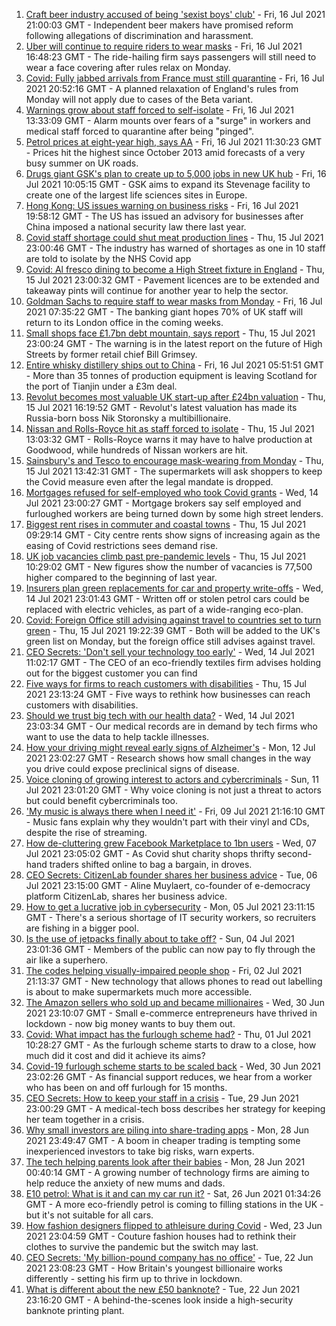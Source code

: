 1. [Craft beer industry accused of being 'sexist boys' club'](https://www.bbc.co.uk/news/business-57719831) - Fri, 16 Jul 2021 21:00:03 GMT - Independent beer makers have promised reform following allegations of discrimination and harassment.
2. [Uber will continue to require riders to wear masks](https://www.bbc.co.uk/news/business-57865707) - Fri, 16 Jul 2021 16:48:23 GMT - The ride-hailing firm says passengers will still need to wear a face covering after rules relax on Monday.
3. [Covid: Fully jabbed arrivals from France must still quarantine](https://www.bbc.co.uk/news/uk-57869880) - Fri, 16 Jul 2021 20:52:16 GMT - A planned relaxation of England's rules from Monday will not apply due to cases of the Beta variant.
4. [Warnings grow about staff forced to self-isolate](https://www.bbc.co.uk/news/business-57820537) - Fri, 16 Jul 2021 13:33:09 GMT - Alarm mounts over fears of a "surge" in workers and medical staff forced to quarantine after being "pinged".
5. [Petrol prices at eight-year high, says AA](https://www.bbc.co.uk/news/business-57861690) - Fri, 16 Jul 2021 11:30:23 GMT - Prices hit the highest since October 2013 amid forecasts of a very busy summer on UK roads.
6. [Drugs giant GSK's plan to create up to 5,000 jobs in new UK hub](https://www.bbc.co.uk/news/business-57861684) - Fri, 16 Jul 2021 10:05:15 GMT - GSK aims to expand its Stevenage facility to create one of the largest life sciences sites in Europe.
7. [Hong Kong: US issues warning on business risks](https://www.bbc.co.uk/news/business-57865985) - Fri, 16 Jul 2021 19:58:12 GMT - The US has issued an advisory for businesses after China imposed a national security law there last year.
8. [Covid staff shortage could shut meat production lines](https://www.bbc.co.uk/news/business-57856566) - Thu, 15 Jul 2021 23:00:46 GMT - The industry has warned of shortages as one in 10 staff are told to isolate by the NHS Covid app
9. [Covid: Al fresco dining to become a High Street fixture in England](https://www.bbc.co.uk/news/business-57855683) - Thu, 15 Jul 2021 23:00:32 GMT - Pavement licences are to be extended and takeaway pints will continue for another year to help the sector.
10. [Goldman Sachs to require staff to wear masks from Monday](https://www.bbc.co.uk/news/business-57855681) - Fri, 16 Jul 2021 07:35:22 GMT - The banking giant hopes 70% of UK staff will return to its London office in the coming weeks.
11. [Small shops face £1.7bn debt mountain, says report](https://www.bbc.co.uk/news/business-57855682) - Thu, 15 Jul 2021 23:00:24 GMT - The warning is in the latest report on the future of High Streets by former retail chief Bill Grimsey.
12. [Entire whisky distillery ships out to China](https://www.bbc.co.uk/news/uk-scotland-scotland-business-57825081) - Fri, 16 Jul 2021 05:51:51 GMT - More than 35 tonnes of production equipment is leaving Scotland for the port of Tianjin under a £3m deal.
13. [Revolut becomes most valuable UK start-up after £24bn valuation](https://www.bbc.co.uk/news/business-57854969) - Thu, 15 Jul 2021 16:19:52 GMT - Revolut's latest valuation has made its Russia-born boss Nik Storonsky a multibillionaire.
14. [Nissan and Rolls-Royce hit as staff forced to isolate](https://www.bbc.co.uk/news/business-57848958) - Thu, 15 Jul 2021 13:03:32 GMT - Rolls-Royce warns it may have to halve production at Goodwood, while hundreds of Nissan workers are hit.
15. [Sainsbury's and Tesco to encourage mask-wearing from Monday](https://www.bbc.co.uk/news/business-57839990) - Thu, 15 Jul 2021 13:42:31 GMT - The supermarkets will ask shoppers to keep the Covid measure even after the legal mandate is dropped.
16. [Mortgages refused for self-employed who took Covid grants](https://www.bbc.co.uk/news/business-57843756) - Wed, 14 Jul 2021 23:00:27 GMT - Mortgage brokers say self employed and furloughed workers are being turned down by some high street lenders.
17. [Biggest rent rises in commuter and coastal towns](https://www.bbc.co.uk/news/business-57848347) - Thu, 15 Jul 2021 09:29:14 GMT - City centre rents show signs of increasing again as the easing of Covid restrictions sees demand rise.
18. [UK job vacancies climb past pre-pandemic levels](https://www.bbc.co.uk/news/business-57846381) - Thu, 15 Jul 2021 10:29:02 GMT - New figures show the number of vacancies is 77,500 higher compared to the beginning of last year.
19. [Insurers plan green replacements for car and property write-offs](https://www.bbc.co.uk/news/business-57834049) - Wed, 14 Jul 2021 23:01:43 GMT - Written off or stolen petrol cars could be replaced with electric vehicles, as part of a wide-ranging eco-plan.
20. [Covid: Foreign Office still advising against travel to countries set to turn green](https://www.bbc.co.uk/news/business-57854972) - Thu, 15 Jul 2021 19:22:39 GMT - Both will be added to the UK's green list on Monday, but the foreign office still advises against travel.
21. [CEO Secrets: 'Don't sell your technology too early'](https://www.bbc.co.uk/news/business-57805207) - Wed, 14 Jul 2021 11:02:17 GMT - The CEO of an eco-friendly textiles firm advises holding out for the biggest customer you can find
22. [Five ways for firms to reach customers with disabilities](https://www.bbc.co.uk/news/business-57808089) - Thu, 15 Jul 2021 23:13:24 GMT - Five ways to rethink how businesses can reach customers with disabilities.
23. [Should we trust big tech with our health data?](https://www.bbc.co.uk/news/business-57817804) - Wed, 14 Jul 2021 23:03:34 GMT - Our medical records are in demand by tech firms who want to use the data to help tackle illnesses.
24. [How your driving might reveal early signs of Alzheimer's](https://www.bbc.co.uk/news/business-57670006) - Mon, 12 Jul 2021 23:02:27 GMT - Research shows how small changes in the way you drive could expose preclinical signs of disease.
25. [Voice cloning of growing interest to actors and cybercriminals](https://www.bbc.co.uk/news/business-57761873) - Sun, 11 Jul 2021 23:01:20 GMT - Why voice cloning is not just a threat to actors but could benefit cybercriminals too.
26. ['My music is always there when I need it'](https://www.bbc.co.uk/news/business-57780853) - Fri, 09 Jul 2021 21:16:10 GMT - Music fans explain why they wouldn't part with their vinyl and CDs, despite the rise of streaming.
27. [How de-cluttering grew Facebook Marketplace to 1bn users](https://www.bbc.co.uk/news/business-57733724) - Wed, 07 Jul 2021 23:05:02 GMT - As Covid shut charity shops thrifty second-hand traders shifted online to bag a bargain, in droves.
28. [CEO Secrets: CitizenLab founder shares her business advice](https://www.bbc.co.uk/news/business-57729691) - Tue, 06 Jul 2021 23:15:00 GMT - Aline Muylaert, co-founder of e-democracy platform CitizenLab, shares her business advice.
29. [How to get a lucrative job in cybersecurity](https://www.bbc.co.uk/news/business-57663096) - Mon, 05 Jul 2021 23:11:15 GMT - There's a serious shortage of IT security workers, so recruiters are fishing in a bigger pool.
30. [Is the use of jetpacks finally about to take off?](https://www.bbc.co.uk/news/business-57652297) - Sun, 04 Jul 2021 23:01:36 GMT - Members of the public can now pay to fly through the air like a superhero.
31. [The codes helping visually-impaired people shop](https://www.bbc.co.uk/news/business-57679943) - Fri, 02 Jul 2021 21:13:37 GMT - New technology that allows phones to read out labelling is about to make supermarkets much more accessible.
32. [The Amazon sellers who sold up and became millionaires](https://www.bbc.co.uk/news/business-57433960) - Wed, 30 Jun 2021 23:10:07 GMT - Small e-commerce entrepreneurs have thrived in lockdown - now big money wants to buy them out.
33. [Covid: What impact has the furlough scheme had?](https://www.bbc.co.uk/news/business-54601117) - Thu, 01 Jul 2021 10:28:27 GMT - As the furlough scheme starts to draw to a close, how much did it cost and did it achieve its aims?
34. [Covid-19 furlough scheme starts to be scaled back](https://www.bbc.co.uk/news/business-57669489) - Wed, 30 Jun 2021 23:02:26 GMT - As financial support reduces, we hear from a worker who has been on and off furlough for 15 months.
35. [CEO Secrets: How to keep your staff in a crisis](https://www.bbc.co.uk/news/business-57611220) - Tue, 29 Jun 2021 23:00:29 GMT - A medical-tech boss describes her strategy for keeping her team together in a crisis.
36. [Why small investors are piling into share-trading apps](https://www.bbc.co.uk/news/business-57466918) - Mon, 28 Jun 2021 23:49:47 GMT - A boom in cheaper trading is tempting some inexperienced investors to take big risks, warn experts.
37. [The tech helping parents look after their babies](https://www.bbc.co.uk/news/business-57581501) - Mon, 28 Jun 2021 00:40:14 GMT - A growing number of technology firms are aiming to help reduce the anxiety of new mums and dads.
38. [E10 petrol: What is it and can my car run it?](https://www.bbc.co.uk/news/business-57585105) - Sat, 26 Jun 2021 01:34:26 GMT - A more eco-friendly petrol is coming to filling stations in the UK - but it's not suitable for all cars.
39. [How fashion designers flipped to athleisure during Covid](https://www.bbc.co.uk/news/business-57557725) - Wed, 23 Jun 2021 23:04:59 GMT - Couture fashion houses had to rethink their clothes to survive the pandemic but the switch may last.
40. [CEO Secrets: 'My billion-pound company has no office'](https://www.bbc.co.uk/news/business-57517669) - Tue, 22 Jun 2021 23:08:23 GMT - How Britain's youngest billionaire works differently - setting his firm up to thrive in lockdown.
41. [What is different about the new £50 banknote?](https://www.bbc.co.uk/news/business-57570867) - Tue, 22 Jun 2021 23:16:20 GMT - A behind-the-scenes look inside a high-security banknote printing plant.

